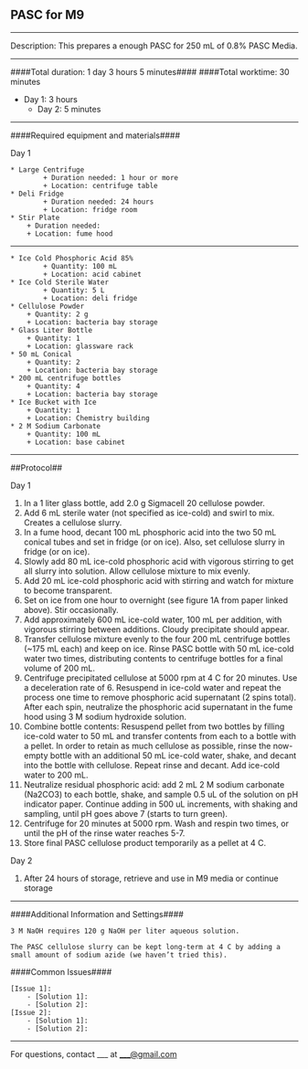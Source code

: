 
PASC for M9
--------------
- - - - - - - - - - - - - - - - - - - - - - - - - - - - - - - - - - - - - - - - - - - -
Description: This prepares a enough PASC for 250 mL of 0.8% PASC Media.

- - - - - - - - - - - - - - - - - - - - - - - - - - - - - - - - - - - - - - - - - - - -
####Total duration: 1 day 3 hours 5 minutes####
####Total worktime: 30 minutes

  - Day 1: 3 hours
	- Day 2: 5 minutes
    
- - - - - - - - - - - - - - - - - - - - - - - - - - - - - - - - - - - - - - - - - - - -

####Required equipment and materials####

Day 1

	* Large Centrifuge
			+ Duration needed: 1 hour or more
			+ Location: centrifuge table
	* Deli Fridge
			+ Duration needed: 24 hours
			+ Location: fridge room
	* Stir Plate
		+ Duration needed:
		+ Location: fume hood
  
------

	* Ice Cold Phosphoric Acid 85%
			+ Quantity: 100 mL
			+ Location: acid cabinet
	* Ice Cold Sterile Water
			+ Quantity: 5 L
			+ Location: deli fridge
	* Cellulose Powder
		+ Quantity: 2 g
		+ Location: bacteria bay storage
	* Glass Liter Bottle
		+ Quantity: 1
		+ Location: glassware rack
	* 50 mL Conical
		+ Quantity: 2
		+ Location: bacteria bay storage
	* 200 mL centrifuge bottles
		+ Quantity: 4
		+ Location: bacteria bay storage
	* Ice Bucket with Ice
		+ Quantity: 1
		+ Location: Chemistry building
	* 2 M Sodium Carbonate
		+ Quantity: 100 mL
		+ Location: base cabinet


- - - - - - - - - - - - - - - - - - - - - - - - - - - - - - - - - - - - - - - - - - - - 

##Protocol##

Day 1

1. In a 1 liter glass bottle, add 2.0 g Sigmacell 20 cellulose powder.
2. Add 6 mL sterile water (not specified as ice-cold) and swirl to mix. Creates a cellulose slurry.
3. In a fume hood, decant 100 mL phosphoric acid into the two 50 mL conical tubes and set in fridge (or on ice). Also, set cellulose slurry in fridge (or on ice).
4. Slowly add 80 mL ice-cold phosphoric acid with vigorous stirring to get all slurry into solution. Allow cellulose mixture to mix evenly.
5. Add 20 mL ice-cold phosphoric acid with stirring and watch for mixture to become transparent.
6. Set on ice from one hour to overnight (see figure 1A from paper linked above). Stir occasionally.
7. Add approximately 600 mL ice-cold water, 100 mL per addition, with vigorous stirring between additions. Cloudy precipitate should appear.
8. Transfer cellulose mixture evenly to the four 200 mL centrifuge bottles (~175 mL each) and keep on ice. Rinse PASC bottle with 50 mL ice-cold water two times, distributing contents to centrifuge bottles for a final volume of 200 mL.
9. Centrifuge precipitated cellulose at 5000 rpm at 4 C for 20 minutes. Use a deceleration rate of 6. Resuspend in ice-cold water and repeat the process one time to remove phosphoric acid supernatant (2 spins total). After each spin, neutralize the phosphoric acid supernatant in the fume hood using 3 M sodium hydroxide solution.
10. Combine bottle contents: Resuspend pellet from two bottles by filling ice-cold water to 50 mL and transfer contents from each to a bottle with a pellet. In order to retain as much cellulose as possible, rinse the now-empty bottle with an additional 50 mL ice-cold water, shake, and decant into the bottle with cellulose. Repeat rinse and decant. Add ice-cold water to 200 mL.
11. Neutralize residual phosphoric acid: add 2 mL 2 M sodium carbonate (Na2CO3) to each bottle, shake, and sample 0.5 uL of the solution on pH indicator paper. Continue adding in 500 uL increments, with shaking and sampling, until pH goes above 7 (starts to turn green).
12. Centrifuge for 20 minutes at 5000 rpm. Wash and respin two times, or until the pH of the rinse water reaches 5-7.
13. Store final PASC cellulose product temporarily as a pellet at 4 C. 


Day 2

1. After 24 hours of storage, retrieve and use in M9 media or continue storage


- - - - - - - - - - - - - - - - - - - - - - - - - - - - - - - - - - - - - - - - - - - - 
    
    
####Additional Information and Settings####


	3 M NaOH requires 120 g NaOH per liter aqueous solution.

	The PASC cellulose slurry can be kept long-term at 4 C by adding a small amount of sodium azide (we haven’t tried this).

####Common Issues####

    [Issue 1]:
        - [Solution 1]:
        - [Solution 2]:
    [Issue 2]:
        - [Solution 1]:
        - [Solution 2]:
- - - - - - - - - - - - - - - - - - - - - - - - - - - - - - - - - - - - - - - - - - - - 
       
For questions, contact ___ at ___@gmail.com    


